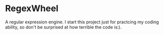 RegexWheel
==========

A regular expression engine. I start this project just for practcing my coding ability, so don't be surprised at how terrible the code is:).
